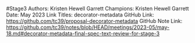 #Stage3
Authors: Kristen Hewell Garrett
Champions: Kristen Hewell Garrett
Date: May 2023
Link Titles: decorator-metadata
GitHub Link: https://github.com/tc39/proposal-decorator-metadata
GitHub Note Link: https://github.com/tc39/notes/blob/HEAD/meetings/2023-05/may-18.md#decorator-metadata-final-spec-text-review-for-stage-3
